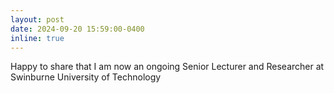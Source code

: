 ```yaml
---
layout: post
date: 2024-09-20 15:59:00-0400
inline: true
---
```


Happy to share that I am now an ongoing Senior Lecturer and Researcher at Swinburne University of Technology
